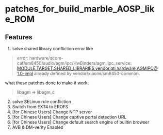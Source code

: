 # patches_for_build_marble_AOSP_like_ROM

## Features

1. solve shared library confliction error like

>error: hardware/qcom-caf/sm8450/audio/agm/ipc/HwBinders/agm_ipc_service: MODULE.TARGET.SHARED_LIBRARIES.vendor.qti.hardware.AGMIPC@1.0-impl already defined by vendor/xiaomi/sm8450-common.

what these patches done to make it work:
>libagm => libagm_c

2. solve SELinux rule confliction
3. Switch from EXT4 to EROFS
4. \[for Chinese Users] Change NTP server
5. \[for Chinese Users] Change captive portal detection URL
6. \[for Chinese Users] Change default search engine of builtin browser
7. AVB & DM-verity Enabled

